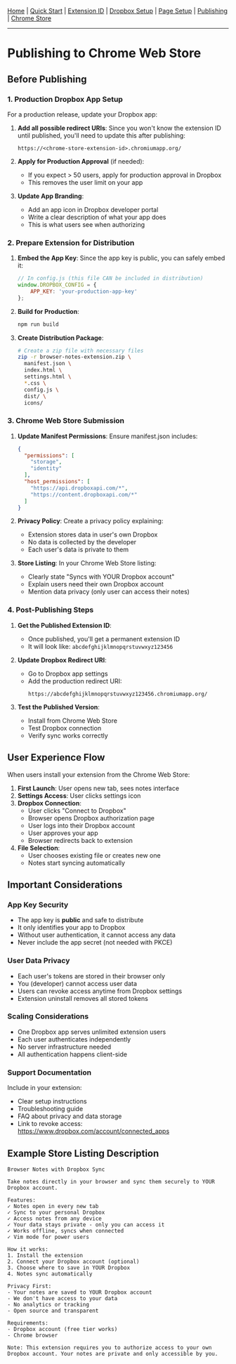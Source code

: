 [Home](index.md) | [Quick Start](README_DROPBOX.md) | [Extension ID](EXTENSION_ID_GUIDE.md) | [Dropbox Setup](DROPBOX_SETUP_GUIDE.md) | [Page Setup](HOME_PAGE_SETUP.md) | [Publishing](PUBLISHING_GUIDE.md) | [Chrome Store](CHROME_STORE_PUBLISHING_GUIDE.md)

---

# Publishing to Chrome Web Store

## Before Publishing

### 1. Production Dropbox App Setup

For a production release, update your Dropbox app:

1. **Add all possible redirect URIs**: Since you won't know the extension ID until published, you'll need to update this after publishing:
   ```
   https://<chrome-store-extension-id>.chromiumapp.org/
   ```

2. **Apply for Production Approval** (if needed):
   - If you expect > 50 users, apply for production approval in Dropbox
   - This removes the user limit on your app

3. **Update App Branding**:
   - Add an app icon in Dropbox developer portal
   - Write a clear description of what your app does
   - This is what users see when authorizing

### 2. Prepare Extension for Distribution

1. **Embed the App Key**: Since the app key is public, you can safely embed it:
   ```javascript
   // In config.js (this file CAN be included in distribution)
   window.DROPBOX_CONFIG = {
       APP_KEY: 'your-production-app-key'
   };
   ```

2. **Build for Production**:
   ```bash
   npm run build
   ```

3. **Create Distribution Package**:
   ```bash
   # Create a zip file with necessary files
   zip -r browser-notes-extension.zip \
     manifest.json \
     index.html \
     settings.html \
     *.css \
     config.js \
     dist/ \
     icons/
   ```

### 3. Chrome Web Store Submission

1. **Update Manifest Permissions**: Ensure manifest.json includes:
   ```json
   {
     "permissions": [
       "storage",
       "identity"
     ],
     "host_permissions": [
       "https://api.dropboxapi.com/*",
       "https://content.dropboxapi.com/*"
     ]
   }
   ```

2. **Privacy Policy**: Create a privacy policy explaining:
   - Extension stores data in user's own Dropbox
   - No data is collected by the developer
   - Each user's data is private to them

3. **Store Listing**: In your Chrome Web Store listing:
   - Clearly state "Syncs with YOUR Dropbox account"
   - Explain users need their own Dropbox account
   - Mention data privacy (only user can access their notes)

### 4. Post-Publishing Steps

1. **Get the Published Extension ID**:
   - Once published, you'll get a permanent extension ID
   - It will look like: `abcdefghijklmnopqrstuvwxyz123456`

2. **Update Dropbox Redirect URI**:
   - Go to Dropbox app settings
   - Add the production redirect URI:
     ```
     https://abcdefghijklmnopqrstuvwxyz123456.chromiumapp.org/
     ```

3. **Test the Published Version**:
   - Install from Chrome Web Store
   - Test Dropbox connection
   - Verify sync works correctly

## User Experience Flow

When users install your extension from the Chrome Web Store:

1. **First Launch**: User opens new tab, sees notes interface
2. **Settings Access**: User clicks settings icon
3. **Dropbox Connection**: 
   - User clicks "Connect to Dropbox"
   - Browser opens Dropbox authorization page
   - User logs into their Dropbox account
   - User approves your app
   - Browser redirects back to extension
4. **File Selection**:
   - User chooses existing file or creates new one
   - Notes start syncing automatically

## Important Considerations

### App Key Security
- The app key is **public** and safe to distribute
- It only identifies your app to Dropbox
- Without user authentication, it cannot access any data
- Never include the app secret (not needed with PKCE)

### User Data Privacy
- Each user's tokens are stored in their browser only
- You (developer) cannot access user data
- Users can revoke access anytime from Dropbox settings
- Extension uninstall removes all stored tokens

### Scaling Considerations
- One Dropbox app serves unlimited extension users
- Each user authenticates independently
- No server infrastructure needed
- All authentication happens client-side

### Support Documentation
Include in your extension:
- Clear setup instructions
- Troubleshooting guide
- FAQ about privacy and data storage
- Link to revoke access: https://www.dropbox.com/account/connected_apps

## Example Store Listing Description

```
Browser Notes with Dropbox Sync

Take notes directly in your browser and sync them securely to YOUR Dropbox account.

Features:
✓ Notes open in every new tab
✓ Sync to your personal Dropbox
✓ Access notes from any device
✓ Your data stays private - only you can access it
✓ Works offline, syncs when connected
✓ Vim mode for power users

How it works:
1. Install the extension
2. Connect your Dropbox account (optional)
3. Choose where to save in YOUR Dropbox
4. Notes sync automatically

Privacy First:
- Your notes are saved to YOUR Dropbox account
- We don't have access to your data
- No analytics or tracking
- Open source and transparent

Requirements:
- Dropbox account (free tier works)
- Chrome browser

Note: This extension requires you to authorize access to your own Dropbox account. Your notes are private and only accessible by you.
```